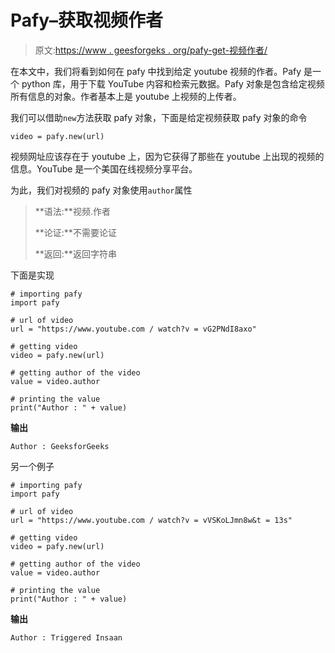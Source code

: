 # Pafy–获取视频作者

> 原文:[https://www . geesforgeks . org/pafy-get-视频作者/](https://www.geeksforgeeks.org/pafy-getting-author-of-the-video/)

在本文中，我们将看到如何在 pafy 中找到给定 youtube 视频的作者。Pafy 是一个 python 库，用于下载 YouTube 内容和检索元数据。Pafy 对象是包含给定视频所有信息的对象。作者基本上是 youtube 上视频的上传者。

我们可以借助`new`方法获取 pafy 对象，下面是给定视频获取 pafy 对象的命令

```
video = pafy.new(url)
```

视频网址应该存在于 youtube 上，因为它获得了那些在 youtube 上出现的视频的信息。YouTube 是一个美国在线视频分享平台。

为此，我们对视频的 pafy 对象使用`author`属性

> **语法:**视频.作者
> 
> **论证:**不需要论证
> 
> **返回:**返回字符串

下面是实现

```
# importing pafy
import pafy 

# url of video 
url = "https://www.youtube.com / watch?v = vG2PNdI8axo"

# getting video
video = pafy.new(url) 

# getting author of the video
value = video.author

# printing the value
print("Author : " + value)
```

**输出**

```
Author : GeeksforGeeks

```

另一个例子

```
# importing pafy
import pafy 

# url of video 
url = "https://www.youtube.com / watch?v = vVSKoLJmn8w&t = 13s"

# getting video
video = pafy.new(url) 

# getting author of the video
value = video.author

# printing the value
print("Author : " + value)
```

**输出**

```
Author : Triggered Insaan

```